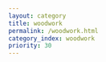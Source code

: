 ```yaml
---
layout: category
title: woodwork
permalink: /woodwork.html
category_index: woodwork
priority: 30
---
```

